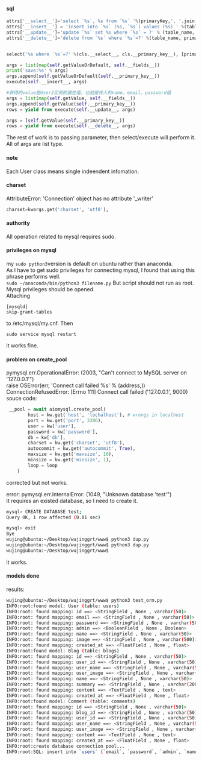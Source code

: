 
#### sql
```py
attrs['__select__']='select `%s`, %s from `%s` '%(primaryKey,', '.join(escaped_fields), table_name)
attrs['__insert__'] = 'insert into `%s` (%s, `%s`) values (%s) ' %(table_name, ', '.join(escaped_fields), primaryKey, create_args_string(len(escaped_fields)+1))
attrs['__update__']='update `%s` set %s where `%s` = ?' % (table_name, ', '.join(map(lambda f:'`%s`=?' % (mappings.get(f).name or f), fields)), primaryKey)
attrs['__delete__']='delete from `%s` where `%s`=?' %(table_name, primaryKey)


select('%s where `%s`=?' %(cls.__select__, cls.__primary_key__), [primarykey], 1)

args = list(map(self.getValueOrDefault, self.__fields__))
print('save:%s' % args)
args.append(self.getValueOrDefault(self.__primary_key__))
execute(self.__insert__, args)

#获得的value是User2实例的属性值，也就是传入的name，email，password值
args = list(map(self.getValue, self.__fields__)) 
args.append(self.getValue(self.__primary_key__))
rows = yield from execute(self.__update__, args)

args = [self.getValue(self.__primary_key__)]
rows = yield from execute(self.__delete__, args)
```

The rest of work is to passing parameter, then select/execute will perform it.  
All of args are list type.

#### note
Each User class means single indeendent infomation.

#### charset
AttributeError: 'Connection' object has no attribute '_writer'
```py
charset=kwargs.get('charset', 'utf8'),
```

#### authority
All operation related to mysql requires sudo.

#### privileges on mysql
my ```sudo python3```version is default on ubuntu rather than anaconda.  
As I have to get sudo privileges for connecting mysql, I found that using this phrase performs well.   
```sudo ~/anaconda/bin/python3 filename.py```
But script should not run as root. Mysql privileges should be opened.   
Attaching
```
[mysqld]
skip-grant-tables
```
to /etc/mysql/my.cnf. Then  
```
sudo service mysql restart
```
it works fine.

#### problem on create_pool
pymysql.err.OperationalError: (2003, "Can't connect to MySQL server on '127.0.0.1'")    
raise OSError(err, 'Connect call failed %s' % (address,))  
ConnectionRefusedError: [Errno 111] Connect call failed ('127.0.0.1', 9000)    
souce code:  
```py
 __pool = await aiomysql.create_pool(
        host = kw.get('host', 'lochalhost'), # wrongs in localhost
        port = kw.get('port', 3306),
        user = kw['user'],
        password = kw['password'],
        db = kw['db'],
        charset = kw.get('charset', 'utf8'),
        autocommit = kw.get('autocommit', True),
        maxsize = kw.get('maxsize', 10),
        minsize = kw.get('minsize', 1),
        loop = loop
    )
```
corrected but not works.  

error:
pymysql.err.InternalError: (1049, "Unknown database 'test'")  
It requires an existed database, so I need to create it.  
```sh
mysql> CREATE DATABASE test;
Query OK, 1 row affected (0.01 sec)

mysql> exit
Bye
wujing@ubuntu:~/Desktop/wujinggrt/www$ python3 dup.py 
wujing@ubuntu:~/Desktop/wujinggrt/www$ python3 dup.py 
wujing@ubuntu:~/Desktop/wujinggrt/www$ 
```
it works.  

#### models done
results:
```sh
wujing@ubuntu:~/Desktop/wujinggrt/www$ python3 test_orm.py 
INFO:root:found model: User (table: users)
INFO:root: found mapping: id ==> <StringField , None , varchar(50)>
INFO:root: found mapping: email ==> <StringField , None , varchar(50)>
INFO:root: found mapping: password ==> <StringField , None , varchar(50)>
INFO:root: found mapping: admin ==> <BooleanField , None , Boolean>
INFO:root: found mapping: name ==> <StringField , None , varchar(50)>
INFO:root: found mapping: image ==> <StringField , None , varchar(500)>
INFO:root: found mapping: created_at ==> <FloatField , None , float>
INFO:root:found model: Blog (table: blogs)
INFO:root: found mapping: id ==> <StringField , None , varchar(50)>
INFO:root: found mapping: user_id ==> <StringField , None , varchar(50)>
INFO:root: found mapping: user_name ==> <StringField , None , varchar(50)>
INFO:root: found mapping: user_image ==> <StringField , None , varchar(500)>
INFO:root: found mapping: name ==> <StringField , None , varchar(50)>
INFO:root: found mapping: summary ==> <StringField , None , varchar(200)>
INFO:root: found mapping: content ==> <TextField , None , text>
INFO:root: found mapping: created_at ==> <FloatField , None , float>
INFO:root:found model: Comment (table: comments)
INFO:root: found mapping: id ==> <StringField , None , varchar(50)>
INFO:root: found mapping: blog_id ==> <StringField , None , varchar(50)>
INFO:root: found mapping: user_id ==> <StringField , None , varchar(50)>
INFO:root: found mapping: user_name ==> <StringField , None , varchar(50)>
INFO:root: found mapping: user_image ==> <StringField , None , varchar(500)>
INFO:root: found mapping: content ==> <TextField , None , text>
INFO:root: found mapping: created_at ==> <FloatField , None , float>
INFO:root:create database connection pool...
INFO:root:SQL: insert into `users` (`email`, `password`, `admin`, `name`, `image`, `created_at`, `id`) values (?,?,?,?,?,?,?)
```
    